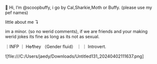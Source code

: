  👋 Hi, I’m @scoopbuffy, i go by Cal,Sharkie,Moth or Buffy. (please use my pef names)

 little about me ↴

 im a minor. (so no werid comments), if we are friends and your making werid jokes its fine as long as its not as sexual.

 ｜INFP ｜ He⁄they （Gender fluid） ｜ ｜ Introvert․

![file:///C:/Users/jaedy/Downloads/Untitled131_20240402111637.png]
